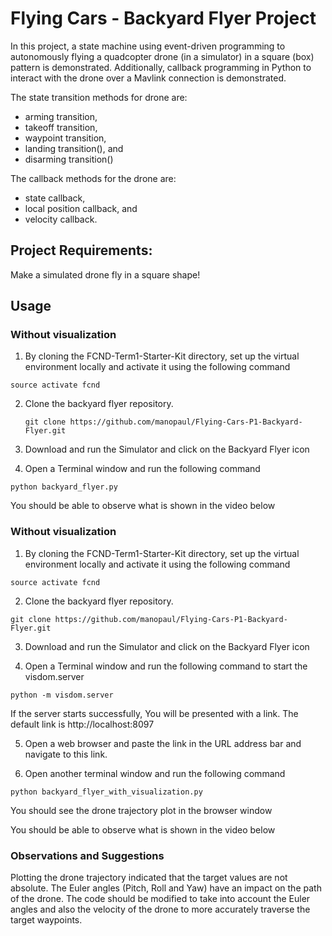 # Flying Cars - Backyard Flyer Project
In this project, a state machine using event-driven programming to autonomously flying a quadcopter drone (in a simulator) in a square (box) pattern is demonstrated. Additionally, callback programming in Python to interact with the drone over a Mavlink connection is demonstrated. 

The state transition methods for drone are:
- arming transition, 
- takeoff transition, 
- waypoint transition, 
- landing transition(), and 
- disarming transition()

The callback methods for the drone are:
- state callback,
- local position callback, and
- velocity callback.

## Project Requirements: 
Make a simulated drone fly in a square shape!

## Usage
### Without visualization
1. By cloning the FCND-Term1-Starter-Kit directory, set up the virtual environment locally and activate it using the following command

  `source activate fcnd`

2. Clone the backyard flyer repository.

   `git clone https://github.com/manopaul/Flying-Cars-P1-Backyard-Flyer.git`

3. Download and run the Simulator and click on the Backyard Flyer icon

4. Open a Terminal window and run the following command

  `python backyard_flyer.py`

You should be able to observe what is shown in the video below

### Without visualization
1. By cloning the FCND-Term1-Starter-Kit directory, set up the virtual environment locally and activate it using the following command

  `source activate fcnd`

2. Clone the backyard flyer repository.

  `git clone https://github.com/manopaul/Flying-Cars-P1-Backyard-Flyer.git`

3. Download and run the Simulator and click on the Backyard Flyer icon

4. Open a Terminal window and run the following command to start the visdom.server

  `python -m visdom.server`

If the server starts successfully, You will be presented with a link. The default link is http://localhost:8097

5. Open a web browser and paste the link in the URL address bar and navigate to this link. 

6. Open another terminal window and run the following command

  `python backyard_flyer_with_visualization.py`

You should see the drone trajectory plot in the browser window

You should be able to observe what is shown in the video below

### Observations and Suggestions
Plotting the drone trajectory indicated that the target values are not absolute.
The Euler angles (Pitch, Roll and Yaw) have an impact on the path of the drone. 
The code should be modified to take into account the Euler angles and also the velocity of the drone to more accurately traverse the target waypoints.
